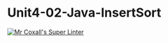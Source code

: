 # Unit4-02-Java-InsertSort
[![Mr Coxall's Super Linter](https://github.com/ICS4U-Programming-Navin-Balekomebole/Unit4-02-Java-InsertSort/workflows/Mr%20Coxall's%20Super%20Linter/badge.svg)](https://github.com/ICS4U-Programming-Navin-Balekomebole/Unit4-02-Java-InsertSort/actions/)
